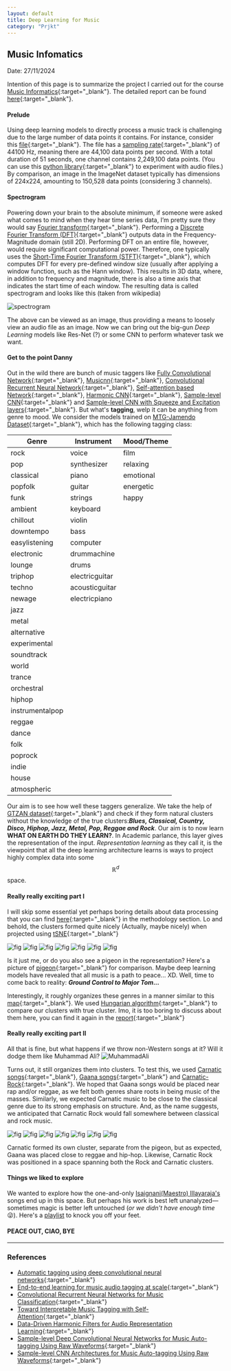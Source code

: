 ```yaml
---
layout: default
title: Deep Learning for Music
category: "Prjkt"
---
```

## Music Infomatics

Date: 27/11/2024

Intention of this page is to summarize the project I carried out for the course [Music Informatics](https://www.kth.se/student/kurser/kurs/DT2470?l=en){:target="_blank"}. The detailed report can be found [here](https://github.com/Adhithyan8/musical-shrooms/blob/master/Group-13-project-report.pdf){:target="_blank"}.

#### Prelude

Using deep learning models to directly process a music track is challenging due to the large number of data points it contains. For instance, consider this [file](https://sound-effects.bbcrewind.co.uk/search?q=NHU05104233){:target="_blank"}. The file has a [sampling rate](https://manual.audacityteam.org/man/sample_rates.html){:target="_blank"}  of 44100 Hz, meaning there are 44,100 data points per second. With a total duration of 51 seconds, one channel contains 2,249,100 data points. (You can use this [python library](https://pypi.org/project/pydub/){:target="_blank"} to experiment with audio files.) By comparison, an image in the ImageNet dataset typically has dimensions of 224x224, amounting to 150,528 data points (considering 3 channels).

#### Spectrogram

Powering down your brain to the absolute minimum, if someone were asked what comes to mind when they hear time series data, I’m pretty sure they would say [Fourier transform](https://en.wikipedia.org/wiki/Fourier_analysis){:target="_blank"}. Performing a [Discrete Fourier Transform (DFT)](https://en.wikipedia.org/wiki/Discrete_Fourier_transform){:target="_blank"} outputs data in the Frequency-Magnitude domain (still 2D). Performing DFT on an entire file, however, would require significant computational power. Therefore, one typically uses the [Short-Time Fourier Transform (STFT)](https://en.wikipedia.org/wiki/Short-time_Fourier_transform){:target="_blank"}, which computes DFT for every pre-defined window size (usually after applying a window function, such as the Hann window). This results in 3D data, where, in addition to frequency and magnitude, there is also a time axis that indicates the start time of each window. The resulting data is called spectrogram and looks like this (taken from wikipedia)

![spectrogram](https://upload.wikimedia.org/wikipedia/commons/thumb/c/c5/Spectrogram-19thC.png/400px-Spectrogram-19thC.png)

The above can be viewed as an image, thus providing a means to loosely view an audio file as an image. Now we can bring out the big-gun *Deep Learning* models like Res-Net (?) or some CNN to perform whatever task we want.

#### Get to the point Danny

Out in the wild there are bunch of music taggers like  [Fully Convolutional Network](https://arxiv.org/abs/1606.00298){:target="_blank"}, [Musicnn](https://arxiv.org/abs/1711.02520){:target="_blank"}, [Convolutional Recurrent Neural Network](https://arxiv.org/abs/1609.04243){:target="_blank"}, [Self-attention based Network](https://arxiv.org/abs/1906.04972){:target="_blank"}, [Harmonic CNN](https://ieeexplore.ieee.org/document/9053669){:target="_blank"}, [Sample-level CNN](https://arxiv.org/abs/1703.01789){:target="_blank"} and [Sample-level CNN with Squeeze and Excitation layers](https://arxiv.org/abs/1710.10451){:target="_blank"}. But what's **tagging**, welp it can be anything from genre to mood. We consider the models trained on [MTG-Jamendo Dataset](https://mtg.github.io/mtg-jamendo-dataset/){:target="_blank"}, which has the following tagging class:

| Genre             | Instrument       | Mood/Theme   |
|-------------------|------------------|--------------|
| rock              | voice            | film         |
| pop               | synthesizer      | relaxing     |
| classical         | piano            | emotional    |
| popfolk           | guitar           | energetic    |
| funk              | strings          | happy        |
| ambient           | keyboard         |              |
| chillout          | violin           |              |
| downtempo         | bass             |              |
| easylistening     | computer         |              |
| electronic        | drummachine      |              |
| lounge            | drums            |              |
| triphop           | electricguitar   |              |
| techno            | acousticguitar   |              |
| newage            | electricpiano    |              |
| jazz              |                  |              |
| metal             |                  |              |
| alternative       |                  |              |
| experimental      |                  |              |
| soundtrack        |                  |              |
| world             |                  |              |
| trance            |                  |              |
| orchestral        |                  |              |
| hiphop            |                  |              |
| instrumentalpop   |                  |              |
| reggae            |                  |              |
| dance             |                  |              |
| folk              |                  |              |
| poprock           |                  |              |
| indie             |                  |              |
| house             |                  |              |
| atmospheric       |                  |              |

Our aim is to see how well these taggers generalize. We take the help of [GTZAN dataset](https://www.kaggle.com/datasets/andradaolteanu/gtzan-dataset-music-genre-classification){:target="_blank"} and check if they form natural clusters  without the knowledge of the true clusters:***Blues, Classical, Country, Disco, Hiphop, Jazz, Metal, Pop, Reggae and Rock***. Our aim is to now learn **WHAT ON EARTH DO THEY LEARN?**. In Academic parlance, this layer gives the representation of the input. *Representation learning* as they call it, is the viewpoint that all the deep learning architecture learns is ways to project highly complex data into some $$ \mathbb{R}^d $$ space. 


#### Really really exciting part I

I will skip some essential yet perhaps boring details about data processing that you can find [here](https://github.com/Adhithyan8/musical-shrooms/blob/master/Group-13-project-report.pdf){:target="_blank"} in the methodology section. Lo and behold, the clusters formed quite nicely (Actually, maybe nicely) when projected using [tSNE](https://en.wikipedia.org/wiki/T-distributed_stochastic_neighbor_embedding){:target="_blank"}

![fig](/assets/music_thingy/tsne_attention.png) ![fig](/assets/music_thingy/tsne_crnn.png) ![fig](/assets/music_thingy/tsne_fcn.png) ![fig](/assets/music_thingy/tsne_hcnn.png) ![fig](/assets/music_thingy/tsne_musicnn.png) ![fig](/assets/music_thingy/tsne_sample.png) ![fig](/assets/music_thingy/tsne_se.png)

Is it just me, or do you also see a pigeon in the representation? Here's a picture of [pigeon](https://www.warrenphotographic.co.uk/photgraphy/bigs/06614-white-pigeon-in-flight.jpg){:target="_blank"} for comparison. Maybe deep learning models have revealed that all music is a path to peace... XD. Well, time to come back to reality: ***Ground Control to Major Tom...***

Interestingly, it roughly organizes these genres in a manner similar to this [map](https://musicmap.info/){:target="_blank"}. We used [Hungarian algorithm](https://en.wikipedia.org/wiki/Hungarian_algorithm){:target="_blank"} to compare our clusters with true cluster. Imo, it is too boring to discuss about them here, you can find it again in the [report](https://github.com/Adhithyan8/musical-shrooms/blob/master/Group-13-project-report.pdf){:target="_blank"}

#### Really really exciting part II

All that is fine, but what happens if we throw non-Western songs at it? Will it dodge them like Muhammad Ali?
![MuhammadAli](https://i.giphy.com/media/v1.Y2lkPTc5MGI3NjExa216YWRsb2NxcHlmNmJka3M3ejlzb2diaWx0OWRtajZwcGg2anhqayZlcD12MV9pbnRlcm5hbF9naWZfYnlfaWQmY3Q9Zw/N9oq9rijUWT3q/giphy.gif)

Turns out, it still organizes them into clusters. To test this, we used [Carnatic songs](https://en.wikipedia.org/wiki/Carnatic_music){:target="_blank"}, [Gaana songs](https://en.wikipedia.org/wiki/Gaana){:target="_blank"} and [Carnatic-Rock](https://youtu.be/oESni03J8h8){:target="_blank"}. We hoped that Gaana songs would be placed near rap and/or reggae, as we felt both genres share roots in being music of the masses. Similarly, we expected Carnatic music to be close to the classical genre due to its strong emphasis on structure. And, as the name suggests, we anticipated that Carnatic Rock would fall somewhere between classical and rock music. 

![fig](/assets/music_thingy/ood_attention.png) ![fig](/assets/music_thingy/ood_crnn.png) ![fig](/assets/music_thingy/ood_fcn.png) ![fig](/assets/music_thingy/ood_hcnn.png) ![fig](/assets/music_thingy/ood_musicnn.png) ![fig](/assets/music_thingy/ood_sample.png) ![fig](/assets/music_thingy/ood_se.png)

Carnatic formed its own cluster, separate from the pigeon, but as expected, Gaana was placed close to reggae and hip-hop. Likewise, Carnatic Rock was positioned in a space spanning both the Rock and Carnatic clusters.

#### Things we liked to explore

We wanted to explore how the one-and-only [Isaignani(Maestro) Illayaraja's](https://en.wikipedia.org/wiki/Ilaiyaraaja) songs end up in this space. But perhaps his work is best left unanalyzed—sometimes magic is better left untouched (_or we didn't have enough time_ 😜). Here's a [playlist](https://youtu.be/8Hjf-UyTSKg?list=RDQMuDs1OjuZmoM) to knock you off your feet.

#### PEACE OUT, CIAO, BYE

---
### References
- [Automatic tagging using deep convolutional neural networks](https://arxiv.org/abs/1606.00298){:target="_blank"}
- [End-to-end learning for music audio tagging at scale](https://arxiv.org/abs/1711.02520){:target="_blank"}
- [Convolutional Recurrent Neural Networks for Music Classification](https://arxiv.org/abs/1609.04243){:target="_blank"}
- [Toward Interpretable Music Tagging with Self-Attention](https://arxiv.org/abs/1906.04972){:target="_blank"}
- [Data-Driven Harmonic Filters for Audio Representation Learning](https://ieeexplore.ieee.org/document/9053669){:target="_blank"}
- [Sample-level Deep Convolutional Neural Networks for Music Auto-tagging Using Raw Waveforms](https://arxiv.org/abs/1703.01789){:target="_blank"}
- [Sample-level CNN Architectures for Music Auto-tagging Using Raw Waveforms](https://arxiv.org/abs/1710.10451){:target="_blank"}
